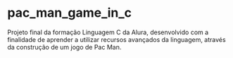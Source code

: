 # pac_man_game_in_c
Projeto final da formação Linguagem C da Alura, desenvolvido com a finalidade de aprender a utilizar recursos avançados da linguagem, através da construção de um jogo de Pac Man.
